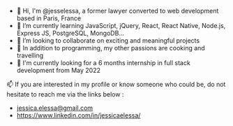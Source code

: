 - 👋 Hi, I'm @jesselessa, a former lawyer converted to web development based in Paris, France
- 🌱 I’m currently learning JavaScript, jQuery, React, React Native, Node.js, Express JS, PostgreSQL, MongoDB... 
- 💼 I’m looking to collaborate on exciting and meaningful projects
- 💞️ In addition to programming, my other passions are cooking and travelling
- 🔎 I'm currently looking for a 6 months internship in full stack development from May 2022

📫 If you are interested in my profile or know someone who could be, do not hesitate to reach me via the links below :
- jessica.elessa@gmail.com   
- https://www.linkedin.com/in/jessicaelessa/
